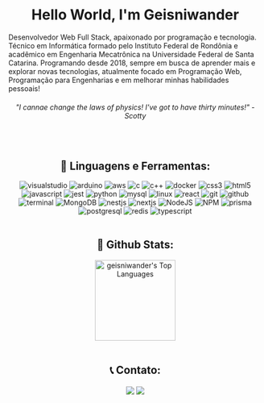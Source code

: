  <h1 align="center"> Hello World, I'm Geisniwander</h1>  


Desenvolvedor Web Full Stack, apaixonado por programação e tecnologia. Técnico em Informática formado pelo Instituto Federal de Rondônia e acadêmico em Engenharia Mecatrônica na Universidade Federal de Santa Catarina. Programando desde 2018, sempre em busca de aprender mais e explorar novas tecnologias, atualmente focado em Programação Web, Programação para Engenharias e em melhorar minhas habilidades pessoais!

 <h6 align="center"><i>"I cannae change the laws of physics! I've got to have thirty minutes!" - Scotty</i></h6>

<br/>
<h2 align="center"> 🔨 Linguagens e Ferramentas:</h2>
<div align="center">
<img alt="visualstudio" src="https://img.shields.io/badge/Visual_Studio-5C2D91?style=for-the-badge&logo=visual%20studio&logoColor=white" />
<img alt="arduino" src="https://img.shields.io/badge/Arduino-00979D?style=for-the-badge&logo=Arduino&logoColor=white" />
<img alt="aws" src="https://img.shields.io/badge/AWS-%23FF9900.svg?style=for-the-badge&logo=amazon-aws&logoColor=white" />
<img alt="c" src="https://img.shields.io/badge/C-00599C?style=for-the-badge&logo=c&logoColor=white" />
<img alt="c++" src="https://img.shields.io/badge/C%2B%2B-00599C?style=for-the-badge&logo=c%2B%2B&logoColor=white" />
<img alt="docker" src="https://img.shields.io/badge/docker-%230db7ed.svg?style=for-the-badge&logo=docker&logoColor=white" />
<img alt="css3" src="https://img.shields.io/badge/CSS3-1572B6?style=for-the-badge&logo=css3&logoColor=white" />
<img alt="html5" src="https://img.shields.io/badge/HTML5-E34F26?style=for-the-badge&logo=html5&logoColor=white" />
<img alt="javascript" src="https://img.shields.io/badge/JavaScript-323330?style=for-the-badge&logo=javascript&logoColor=F7DF1E" />
<img alt="jest" src="https://img.shields.io/badge/-jest-%23C21325?style=for-the-badge&logo=jest&logoColor=white" />
<img alt="python" src="https://img.shields.io/badge/Python-FFD43B?style=for-the-badge&logo=python&logoColor=blue" /> 
<img alt="mysql" src="https://img.shields.io/badge/MySQL-005C84?style=for-the-badge&logo=mysql&logoColor=white">
<img alt="linux" src="https://img.shields.io/badge/Linux-FCC624?style=for-the-badge&logo=linux&logoColor=black" />
<img alt="react" src="https://img.shields.io/badge/React-20232A?style=for-the-badge&logo=react&logoColor=61DAFB" />
<img alt="git" src="https://img.shields.io/badge/GIT-E44C30?style=for-the-badge&logo=git&logoColor=white" />
<img alt="github" src="https://img.shields.io/badge/GitHub-100000?style=for-the-badge&logo=github&logoColor=white" />
<img alt="terminal" src="https://img.shields.io/badge/GNU%20Bash-4EAA25?style=for-the-badge&logo=GNU%20Bash&logoColor=white" /> 
<img alt="MongoDB" src="https://img.shields.io/badge/MongoDB-4EA94B?style=for-the-badge&logo=mongodb&logoColor=white"/> 
<img alt="nestjs" src="https://img.shields.io/badge/nestjs-%23E0234E.svg?style=for-the-badge&logo=nestjs&logoColor=white"/>
<img alt="nextjs" src="https://img.shields.io/badge/Next-black?style=for-the-badge&logo=next.js&logoColor=white"/>
<img alt="NodeJS" src="https://img.shields.io/badge/Node.js-339933?style=for-the-badge&logo=nodedotjs&logoColor=white"/> 
<img alt="NPM" src="https://img.shields.io/badge/npm-CB3837?style=for-the-badge&logo=npm&logoColor=white"/> 
<img alt="prisma" src="https://img.shields.io/badge/Prisma-3982CE?style=for-the-badge&logo=Prisma&logoColor=white"/> 
<img alt="postgresql" src="https://img.shields.io/badge/postgres-%23316192.svg?style=for-the-badge&logo=postgresql&logoColor=white"/> 
<img alt="redis" src="https://img.shields.io/badge/redis-%23DD0031.svg?style=for-the-badge&logo=redis&logoColor=white)"/> 
<img alt="typescript" src="https://img.shields.io/badge/TypeScript-007ACC?style=for-the-badge&logo=typescript&logoColor=white"/> 
</div>
<br/>
<h2 align="center">📃 Github Stats:</h2>
<div align="center">
    <a href="#"><img alt="geisniwander's Top Languages" src="https://github-readme-stats.vercel.app/api/top-langs/?username=geisniwander&langs_count=10&layout=compact&theme=dracula&hide_border=true&" height="160"/></a>
    <br/>
  </div>
<br/>
<h2 align="center"> 📞 Contato:</h2>
<div align="center">
<a href="https://www.linkedin.com/in/geisniwander/"><img align="center" src="https://img.shields.io/badge/LinkedIn-0077B5?style=for-the-badge&logo=linkedin&logoColor=white" /></a> 
<a href="https://www.instagram.com/geisniwander/"><img align="center" src="https://img.shields.io/badge/Instagram-E4405F?style=for-the-badge&logo=instagram&logoColor=white"/></a> 
</div>
